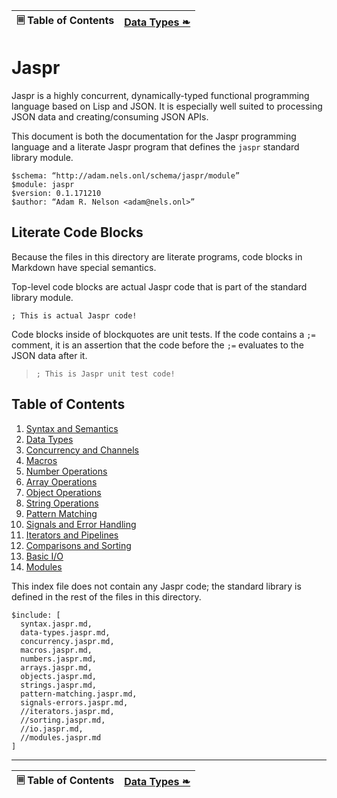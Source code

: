 🗏 Table of Contents | [Data Types ❧][next]
:---:|---:

# Jaspr

Jaspr is a highly concurrent, dynamically-typed functional programming language based on Lisp and JSON. It is especially well suited to processing JSON data and creating/consuming JSON APIs.

This document is both the documentation for the Jaspr programming language and a literate Jaspr program that defines the `jaspr` standard library module.

    $schema: “http://adam.nels.onl/schema/jaspr/module”
    $module: jaspr
    $version: 0.1.171210
    $author: “Adam R. Nelson <adam@nels.onl>”

## Literate Code Blocks

Because the files in this directory are literate programs, code blocks in Markdown have special semantics.

Top-level code blocks are actual Jaspr code that is part of the standard library module.

    ; This is actual Jaspr code!

Code blocks inside of blockquotes are unit tests. If the code contains a `;=` comment, it is an assertion that the code before the `;=` evaluates to the JSON data after it.

>     ; This is Jaspr unit test code!

## Table of Contents

1. [Syntax and Semantics](syntax.jaspr.md)
2. [Data Types](data-types.jaspr.md)
3. [Concurrency and Channels](concurrency.jaspr.md)
4. [Macros](macros.jaspr.md)
5. [Number Operations](numbers.jaspr.md)
6. [Array Operations](arrays.jaspr.md)
7. [Object Operations](objects.jaspr.md)
8. [String Operations](strings.jaspr.md)
9. [Pattern Matching](pattern-matching.jaspr.md)
10. [Signals and Error Handling](signals-errors.jaspr.md)
11. [Iterators and Pipelines](iterators.jaspr.md)
12. [Comparisons and Sorting](sorting.jaspr.md)
13. [Basic I/O](io.jaspr.md)
14. [Modules](modules.jaspr.md)

This index file does not contain any Jaspr code; the standard library is defined in the rest of the files in this directory.

    $include: [
      syntax.jaspr.md,
      data-types.jaspr.md,
      concurrency.jaspr.md,
      macros.jaspr.md,
      numbers.jaspr.md,
      arrays.jaspr.md,
      objects.jaspr.md,
      strings.jaspr.md,
      pattern-matching.jaspr.md,
      signals-errors.jaspr.md,
      //iterators.jaspr.md,
      //sorting.jaspr.md,
      //io.jaspr.md,
      //modules.jaspr.md
    ]

---

🗏 Table of Contents | [Data Types ❧][next]
:---:|---:

[next]: data-types.jaspr.md
